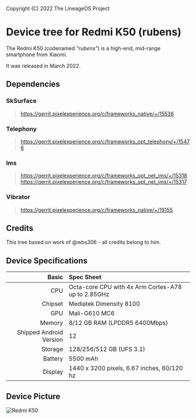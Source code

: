 Copyright (C) 2022 The LineageOS Project
# Device tree for Redmi K50 (rubens)

The Redmi K50 (codenamed _"rubens"_) is a high-end, mid-range smartphone from Xiaomi.

It was released in March 2022.

## Dependencies

### SkSurface
> https://gerrit.pixelexperience.org/c/frameworks_native/+/15536

### Telephony
> https://gerrit.pixelexperience.org/c/frameworks_opt_telephony/+/15476

### Ims
> https://gerrit.pixelexperience.org/c/frameworks_opt_net_ims/+/15318
> https://gerrit.pixelexperience.org/c/frameworks_opt_net_ims/+/15317

### Vibrator
> https://gerrit.pixelexperience.org/c/frameworks_native/+/19155

## Credits
This tree based on work of @wbs306 - all credits belong to him.

## Device Specifications

|                   Basic | Spec Sheet                                         |
| ----------------------: | :------------------------------------------------- |
|                     CPU | Octa-core CPU with 4x Arm Cortex-A78 up to 2.85GHz |
|                 Chipset | Mediatek Dimensity 8100                            |
|                     GPU | Mali-G610 MC6                                      |
|                  Memory | 8/12 GB RAM (LPDDR5 6400Mbps)                      |
| Shipped Android Version | 12                                                 |
|                 Storage | 128/256/512 GB (UFS 3.1)                           |
|                 Battery | 5500 mAh                                           |
|                 Display | 1440 x 3200 pixels, 6.67 inches, 60/120 hz         |

## Device Picture
![Redmi K50](https://cdn.cnbj0.fds.api.mi-img.com/b2c-shopapi-pms/pms_1653381863.47942179.png)
